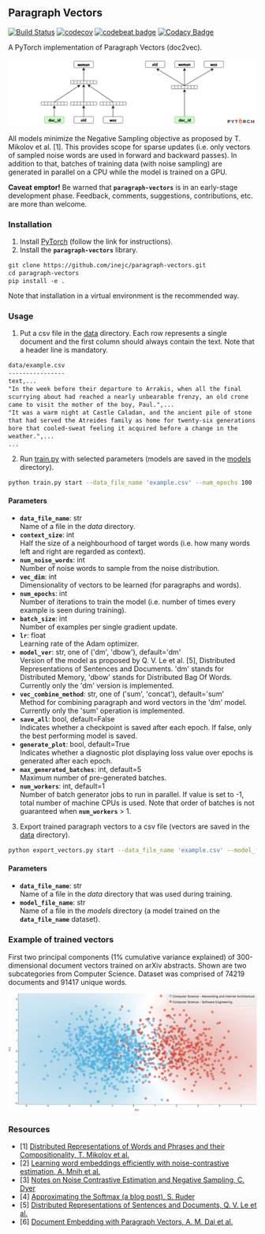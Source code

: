## Paragraph Vectors
[![Build Status](https://travis-ci.org/inejc/paragraph-vectors.svg?branch=master)](https://travis-ci.org/inejc/paragraph-vectors)
[![codecov](https://codecov.io/gh/inejc/paragraph-vectors/branch/master/graph/badge.svg)](https://codecov.io/gh/inejc/paragraph-vectors)
[![codebeat badge](https://codebeat.co/badges/e5008ad0-240c-48e9-a158-2547989b798e)](https://codebeat.co/projects/github-com-inejc-paragraph-vectors-master)
[![Codacy Badge](https://api.codacy.com/project/badge/Grade/c865067aa4194184ae0c649b865b1fd2)](https://www.codacy.com/app/inejc/paragraph-vectors?utm_source=github.com&amp;utm_medium=referral&amp;utm_content=inejc/paragraph-vectors&amp;utm_campaign=Badge_Grade)

A PyTorch implementation of Paragraph Vectors (doc2vec).
<p align="center">
    <img src="/.github/dmdbow.png?raw=true"/>
</p>

All models minimize the Negative Sampling objective as proposed by T. Mikolov et al. [1]. This provides scope for sparse updates (i.e. only vectors of sampled noise words are used in forward and backward passes). In addition to that, batches of training data (with noise sampling) are generated in parallel on a CPU while the model is trained on a GPU.

**Caveat emptor!** Be warned that **`paragraph-vectors`** is in an early-stage development phase. Feedback, comments, suggestions, contributions, etc. are more than welcome.

### Installation
1. Install [PyTorch](http://pytorch.org) (follow the link for instructions).
2. Install the **`paragraph-vectors`** library.
```
git clone https://github.com/inejc/paragraph-vectors.git
cd paragraph-vectors
pip install -e .
```
Note that installation in a virtual environment is the recommended way.

### Usage
1. Put a csv file in the [data](data) directory. Each row represents a single document and the first column should always contain the text. Note that a header line is mandatory.
```text
data/example.csv
----------------
text,...
"In the week before their departure to Arrakis, when all the final scurrying about had reached a nearly unbearable frenzy, an old crone came to visit the mother of the boy, Paul.",...
"It was a warm night at Castle Caladan, and the ancient pile of stone that had served the Atreides family as home for twenty-six generations bore that cooled-sweat feeling it acquired before a change in the weather.",...
...
```
2. Run [train.py](paragraphvec/train.py) with selected parameters (models are saved in the [models](models) directory).
```bash
python train.py start --data_file_name 'example.csv' --num_epochs 100 --batch_size 32 --context_size 4 --num_noise_words 5 --vec_dim 150 --lr 1e-4
```

#### Parameters
* **`data_file_name`**: str\
Name of a file in the *data* directory.
* **`context_size`**: int\
Half the size of a neighbourhood of target words (i.e. how many words left and right are regarded as context).
* **`num_noise_words`**: int\
Number of noise words to sample from the noise distribution.
* **`vec_dim`**: int\
Dimensionality of vectors to be learned (for paragraphs and words).
* **`num_epochs`**: int\
Number of iterations to train the model (i.e. number of times every example is seen during training).
* **`batch_size`**: int\
Number of examples per single gradient update.
* **`lr`**: float\
Learning rate of the Adam optimizer.
* **`model_ver`**: str, one of ('dm', 'dbow'), default='dm'\
Version of the model as proposed by Q. V. Le et al. [5], Distributed Representations of Sentences and Documents. 'dm' stands for Distributed Memory, 'dbow' stands for Distributed Bag Of Words. Currently only the 'dm' version is implemented.
* **`vec_combine_method`**: str, one of ('sum', 'concat'), default='sum'\
Method for combining paragraph and word vectors in the 'dm' model. Currently only the 'sum' operation is implemented.
* **`save_all`**: bool, default=False\
Indicates whether a checkpoint is saved after each epoch. If false, only the best performing model is saved.
* **`generate_plot`**: bool, default=True\
Indicates whether a diagnostic plot displaying loss value over epochs is generated after each epoch.
* **`max_generated_batches`**: int, default=5\
Maximum number of pre-generated batches.
* **`num_workers`**: int, default=1\
Number of batch generator jobs to run in parallel. If value is set to -1, total number of machine CPUs is used. Note that order of batches is not guaranteed when **`num_workers`** > 1.

3. Export trained paragraph vectors to a csv file (vectors are saved in the [data](data) directory).
```bash
python export_vectors.py start --data_file_name 'example.csv' --model_file_name 'example_model.dm.sum_contextsize.5_numnoisewords.50_vecdim.300_batchsize.32_lr.0.010000_epoch.791_loss.0.057607.pth.tar'
```

#### Parameters
* **`data_file_name`**: str\
Name of a file in the *data* directory that was used during training.
* **`model_file_name`**: str\
Name of a file in the *models* directory (a model trained on the **`data_file_name`** dataset).

### Example of trained vectors
First two principal components (1% cumulative variance explained) of 300-dimensional document vectors trained on arXiv abstracts. Shown are two subcategories from Computer Science. Dataset was comprised of 74219 documents and 91417 unique words.
<p align="center">
    <img src="/.github/learned_vectors_pca.png?raw=true"/>
</p>

### Resources
* [1] [Distributed Representations of Words and Phrases and their Compositionality, T. Mikolov et al.](https://arxiv.org/abs/1310.4546)
* [2] [Learning word embeddings efficiently with noise-contrastive estimation, A. Mnih et al.](http://papers.nips.cc/paper/5165-learning-word-embeddings-efficiently-with)
* [3] [Notes on Noise Contrastive Estimation and Negative Sampling, C. Dyer](https://arxiv.org/abs/1410.8251)
* [4] [Approximating the Softmax (a blog post), S. Ruder](http://ruder.io/word-embeddings-softmax/index.html)
* [5] [Distributed Representations of Sentences and Documents, Q. V. Le et al.](https://arxiv.org/abs/1405.4053)
* [6] [Document Embedding with Paragraph Vectors, A. M. Dai et al.](https://arxiv.org/abs/1507.07998)

